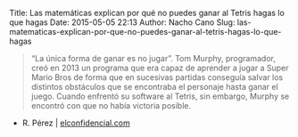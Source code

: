 Title: Las matemáticas explican por qué no puedes ganar al Tetris hagas lo que hagas
Date: 2015-05-05 22:13
Author: Nacho Cano
Slug: las-matematicas-explican-por-que-no-puedes-ganar-al-tetris-hagas-lo-que-hagas

> “La única forma de ganar es no jugar”. Tom Murphy, programador, creó
> en 2013 un programa que era capaz de aprender a jugar a Super Mario
> Bros de forma que en sucesivas partidas conseguía salvar los distintos
> obstáculos que se encontraba el personaje hasta ganar el juego. Cuando
> enfrentó su software al Tetris, sin embargo, Murphy se encontró con
> que no había victoria posible.

- R. Pérez | [elconfidencial.com][]

  [elconfidencial.com]: http://www.elconfidencial.com/tecnologia/2015-05-02/las-matematicas-explican-por-que-no-puedes-ganar-al-tetris-hagas-lo-que-hagas_786085/
    "Las matemáticas explican por qué no puedes ganar al Tetris hagas lo que hagas"
